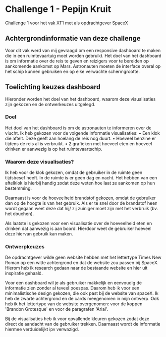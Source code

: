 # Challenge 1 - Pepijn Kruit
 Challenge 1 voor het vak XT1 met als opdrachtgever SpaceX

## Achtergrondinformatie van deze challenge
Voor dit vak werd van mij gevraagd om een responsive dashboard te maken die in een ruimtevaartuig moet worden gebruikt. Het doel van het dashboard is om informatie over de reis te geven en reizigers voor te bereiden op
aankomende aankomst op Mars. Astronauten moeten de interface overal op
het schip kunnen gebruiken en op elke verwachte schermgrootte.

## Toelichting keuzes dashboard
Hieronder worden het doel van het dashboard, waarom deze visualisaties zijn gekozen en de ontwerkeuzes uitgelegd.

### Doel
Het doel van het dashboard is om de astronauten te informeren over de vlucht. Ik heb gekozen voor de volgende informatie visualisaties:
• Een klok die aftelt. Deze geeft aan hoelang de reis nog duurt.
• Hoeveel benzine er tijdens de reis al is verbruikt.
• 2 grafieken met hoeveel eten en hoeveel drinken er aanwezig is op het ruimtevaartschip.

### Waarom deze visualisaties?
Ik heb voor de klok gekozen, omdat de gebruiker in de ruimte geen tijdsbesef heeft. In de ruimte is er geen dag en nacht. Het hebben van een aftelklok is hierbij handig zodat deze weten hoe laat ze aankomen op hun bestemming.

Daarnaast is voor de hoeveelheid brandstof gekozen, omdat de gebruiker dan op de hoogte is van het gebruik. Als er te snel door de brandstof heen wordt gegaan weet deze dat hij/ zij zuiniger moet zijn met het verbruik (bv. het douchen).

Als laatste is gekozen voor een visualisatie over de hoeveelheid eten en drinken dat aanwezig is aan boord. Hierdoor weet de gebruiker hoeveel deze hiervan gebruik kan maken.

### Ontwerpkeuzes
De opdrachtgever wilde geen website hebben met het lettertype Times New Roman op een witte achtergrond en dat de website zou passen bij SpaceX. Hierom heb ik research gedaan naar de bestaande website en hier uit inspiratie gehaald. 

Voor een dashboard wil je als gebruiker makkelijk en eenvoudig de informatie zien zonder al teveel poespas. Daarom heb ik voor een minimalistische design gekozen, die ook past bij de website van spaceX. Ik heb de zwarte achtergrond en de cards meegenomen in mijn ontwerp. Ook heb ik het lettertype van de website overgenomen: voor de koppen 'Brandon Grotesque' en voor de paragrafen 'Arial'.

Bij de visualisaties heb ik voor opvallende kleuren gekozen zodat deze direct de aandacht van de gebruiker trekken. Daarnaast wordt de informatie hiermee verduidelijkt ipv verwazigd. 